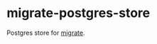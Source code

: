 # migrate-postgres-store

Postgres store for [migrate].

[migrate]: https://github.com/tj/node-migrate
